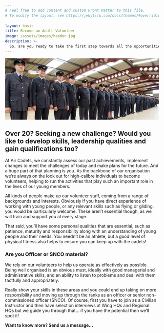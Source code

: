 ```yaml
---
# Feel free to add content and custom Front Matter to this file.
# To modify the layout, see https://jekyllrb.com/docs/themes/#overriding-theme-defaults

layout: basic
title: Become an Adult Volunteer
image: /assets/images/header.jpg
description: >-
  So, are you ready to take the first step towards all the opportunities and benefits that the air cadets can offer you?
---
```


![Become an adult volunteer](/assets/images/adult-volunteer.jpg)

## Over 20? Seeking a new challenge? Would you like to develop skills, leadership qualities and gain qualifications too?

At Air Cadets, we constantly assess our past achievements, implement changes to meet the challenges of today and make plans for the future. And a huge part of that planning is you. As the backbone of our organisation we’re always on the look out for high-calibre individuals to become volunteers, helping to run the activities that play such an important role in the lives of our young members.

All kinds of people make up our volunteer staff, coming from a range of backgrounds and interests. Obviously if you have direct experience of working with young people, or any relevant skills such as flying or gliding, you would be particularly welcome. These aren’t essential though, as we will train and support you at every stage.

That said, you’ll have some personal qualities that are essential, such as patience, maturity and responsibility along with an understanding of young people and their needs. You needn’t be an athlete, but a good level of physical fitness also helps to ensure you can keep up with the cadets!

### Are you Officer or SNCO material?
We rely on our volunteers to help us operate as effectively as possible. Being well organised is an obvious must, ideally with good managerial and administrative skills, and an ability to listen to problems and deal with them tactfully and appropriately.

Really show your skills in these areas and you could end up taking on more responsibility and moving up through the ranks as an officer or senior non-commissioned officer (SNCO). Of course, first you have to join as a Civilian Instructor and then have selection interviews at Wing HQs and Regional HQs but we guide you through that… if you have the potential then we’ll spot it!

**Want to know more? Send us a message...**
